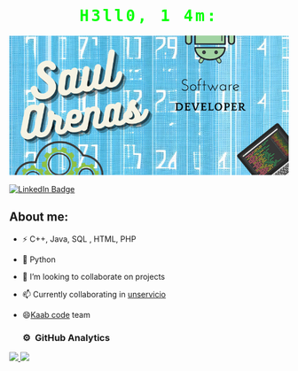 <div>
  <h1 align="center" style="font-family: monospace; color: lime; letter-spacing: 4px;">H3ll0, 1 4m:</h1>
</div>
<div align="center">
    <a href="https://saul00arenas.blogspot.com/">
        <img src="/Saul.png" alt="Presentation" width="1500">
    </a>
</div>


[![LinkedIn Badge](https://img.shields.io/badge/LinkedIn-Profile-informational?style=flat&logo=linkedin&logoColor=white&color=0D76A8)](https://www.linkedin.com/in/sa%C3%BAl-arenas-53a873141/)

<h2>About me:</h2>

- ⚡ C++, Java, SQL , HTML, PHP
- 🌱 Python
- 👯 I’m looking to collaborate on projects
- 📫 Currently collaborating in <a href="https://unservicio.com/">unservicio</a>
- 😄<a href="https://www.kaabcode.com/">Kaab code</a> team

  ### ⚙️ &nbsp;GitHub Analytics

  <p align="center">
<a href="https://github.com/Saul2800">
  <img height="180em" src="https://github-readme-stats-eight-theta.vercel.app/api?username=Saul2800&show_icons=true&theme=algolia&include_all_commits=true&count_private=true"/>
  <img height="180em" src="https://github-readme-stats-eight-theta.vercel.app/api/top-langs/?username=Saul2800&layout=compact&langs_count=8&theme=algolia"/>
</a>
</p>

<!--
**Saul2800/Saul2800** is a ✨ _special_ ✨ repository because its `README.md` (this file) appears on your GitHub profile.

Here are some ideas to get you started:

- 🔭 I’m currently working on ...![Saul](https://github.com/Saul2800/Saul2800/assets/66098893/db341484-0942-4c3d-92ea-4f3bd342c5a0)

- 🤔 I’m looking for help with ...
- 💬 Ask me about ...
- 📫 How to reach me: ...
- 😄 Pronouns: ...
- ⚡ Fun fact: ...
-->
